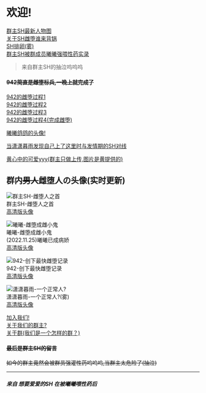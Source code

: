 # 欢迎!

[群主SH最新人物图](img/sh/qz.jpg)  
[关于SH雌堕谁来背锅](img/sh/1.jpg)  
[SH排卵(雾)](img/sh/shfq-1.jpg)  
[群主SH被群成员曦曦强喂性药实录](img/sh/xxsh.jpg)  
> 来自群主SH的抽泣呜呜呜  

#### ~~942简直是雌堕标兵,一晚上就完成了~~
[942的雌堕过程1](img/942/1.jpg)  
[942的雌堕过程2](img/942/2.jpg)  
[942的雌堕过程3](img/942/3.jpg)  
[942的雌堕过程4(完成雌堕)](img/942/4.jpg)  

[曦曦鸽鸽的头像!](https://tenapi.cn/qqimg/?qq=2038154919)  

[当潇潇暮雨发现自己上了这里时与发情期的SH对线](img/xxmy/1.jpg)  

[黄心中的可爱yyy(群主只做上传,图片是黄提供的)](img/huang/h.jpg)  

## 群内~~男人~~雌堕人の头像(实时更新)
![群主SH-雌堕人之首](https://tenapi.cn/qqimg/?qq=1769481479)  
群主SH-雌堕人之首  
[高清版头像](https://tenapi.cn/qqimg/?qq=1769481479)  

![曦曦-雌堕成雌小鬼](https://tenapi.cn/qqimg/?qq=2038154919)  
曦曦-雌堕成雌小鬼  
(2022.11.25)曦曦已成病娇  
[高清版头像](https://tenapi.cn/qqimg/?qq=2038154919)  

![942-创下最快雌堕记录](https://tenapi.cn/qqimg/?qq=270067474)  
942-创下最快雌堕记录  
[高清版头像](https://tenapi.cn/qqimg/?qq=270067474)  

![潇潇暮雨-一个正常人?](https://tenapi.cn/qqimg/?qq=2925747911)  
潇潇暮雨-一个正常人?(雾)  
[高清版头像](https://tenapi.cn/qqimg/?qq=2925747911)  
  
[加入我们!](img/qun/qun.jpg)  
[关于我们的群主?](img/sh/shxg.jpg)  
[关于群(我们是一个怎样的群？)](img/qun/aboutqun.jpg)  

#### ~~最后是群主SH的留言~~  
~~如今的群主竟然会被群员强灌性药呜呜呜,当群主太危险了(抽泣)~~  
___

##### 来自 想要爱爱的SH 在被曦曦喂性药后
